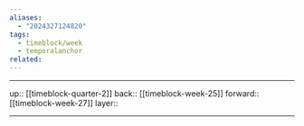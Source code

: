 ```yaml
---
aliases:
  - "2024327124820"
tags:
  - timeblock/week
  - temporalanchor
related:
---
```




***

up:: [[timeblock-quarter-2]]
back:: [[timeblock-week-25]]
forward:: [[timeblock-week-27]]
layer:: 

***
